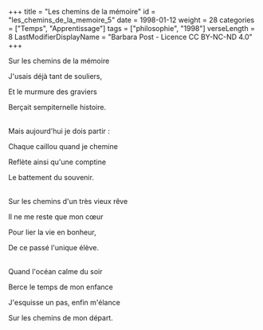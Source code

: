 +++
title = "Les chemins de la mémoire"
id = "les_chemins_de_la_memoire_5"
date = 1998-01-12
weight = 28
categories = ["Temps", "Apprentissage"]
tags = ["philosophie", "1998"]
verseLength = 8
LastModifierDisplayName = "Barbara Post - Licence CC BY-NC-ND 4.0"
+++

Sur les chemins de la mémoire

J'usais déjà tant de souliers,

Et le murmure des graviers

Berçait sempiternelle histoire.

 \
Mais aujourd'hui je dois partir :

Chaque caillou quand je chemine

Reflète ainsi qu'une comptine

Le battement du souvenir.

 \
Sur les chemins d'un très vieux rêve

Il ne me reste que mon cœur

Pour lier la vie en bonheur,

De ce passé l'unique élève.

 \
Quand l'océan calme du soir

Berce le temps de mon enfance

J'esquisse un pas, enfin m'élance

Sur les chemins de mon départ.
